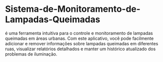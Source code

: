 # Sistema-de-Monitoramento-de-Lampadas-Queimadas
é uma ferramenta intuitiva para o controle e monitoramento de lampadas queimadas em áreas urbanas. Com este aplicativo, você pode facilmente adicionar e remover informações sobre lampadas queimadas em diferentes ruas, visualizar relatórios detalhados e manter um histórico atualizado dos problemas de iluminação.
